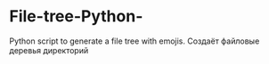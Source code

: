 # File-tree-Python-
Python script to generate a file tree with emojis. Создаёт файловые деревья директорий
